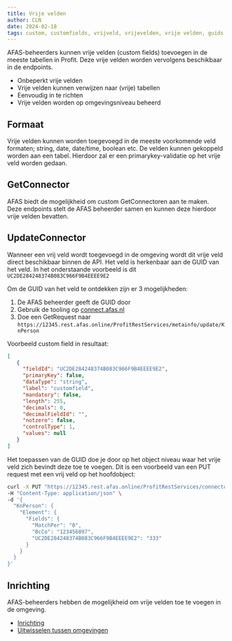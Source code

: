 ```yaml
---
title: Vrije velden
author: CLN
date: 2024-02-18
tags: custom, customfields, vrijveld, vrijevelden, vrije velden, guids
---
```


AFAS-beheerders kunnen vrije velden (custom fields) toevoegen in de meeste tabellen in Profit. Deze vrije velden worden vervolgens beschikbaar in de endpoints.

- Onbeperkt vrije velden
- Vrije velden kunnen verwijzen naar (vrije) tabellen
- Eenvoudig in te richten
- Vrije velden worden op omgevingsniveau beheerd

## Formaat

Vrije velden kunnen worden toegevoegd in de meeste voorkomende veld formaten; string, date, date/time, boolean etc. De velden kunnen gekoppeld worden aan een tabel. Hierdoor zal er een primarykey-validatie op het vrije veld worden gedaan.

## GetConnector

AFAS biedt de mogelijkheid om custom GetConnectoren aan te maken. Deze endpoints stelt de AFAS beheerder samen en kunnen deze hierdoor vrije velden bevatten.

## UpdateConnector

Wanneer een vrij veld wordt toegevoegd in de omgeving wordt dit vrije veld direct beschikbaar binnen de API. Het veld is herkenbaar aan de GUID van het veld. In het onderstaande voorbeeld is dit `UC2DE284248374B083C966F9B4EEEE9E2`

Om de GUID van het veld te ontdekken zijn er 3 mogelijkheden:

 1. De AFAS beheerder geeft de GUID door
 2. Gebruik de tooling op [connect.afas.nl](https://connect.afas.nl/)
 3. Doe een GetRequest naar `https://12345.rest.afas.online/ProfitRestServices/metainfo/update/KnPerson`

Voorbeeld custom field in resultaat:

``` json
[
   {
     "fieldId": "UC2DE284248374B083C966F9B4EEEE9E2",
     "primaryKey": false,
     "dataType": "string",
     "label": "customfield",
     "mandatory": false,
     "length": 255,
     "decimals": 0,
     "decimalFieldId": "",
     "notzero": false,
     "controlType": 1,
     "values": null
   }
]
```

Het toepassen van de GUID doe je door op het object niveau waar het vrije veld zich bevindt deze toe te voegen. Dit is een voorbeeld van een PUT request met een vrij veld op het hoofdobject:

``` bash
curl -X PUT "https://12345.rest.afas.online/ProfitRestServices/connectors/KnPerson" \
-H "Content-Type: application/json" \
-d '{
  "KnPerson": {
    "Element": {
      "Fields": {
        "MatchPer": "0",
        "BcCo": "123456897",
        "UC2DE284248374B083C966F9B4EEEE9E2": "333"
      }
    }
  }
}'
```

## Inrichting

AFAS-beheerders hebben de mogelijkheid om vrije velden toe te voegen in de omgeving.

- [Inrichting](https://help.afas.nl/help/NL/SE/App_UDF_Field_Add.htm)
- [Uitwisselen tussen omgevingen](https://help.afas.nl/help/NL/SE/App_UDF_ExpImp.htm)
